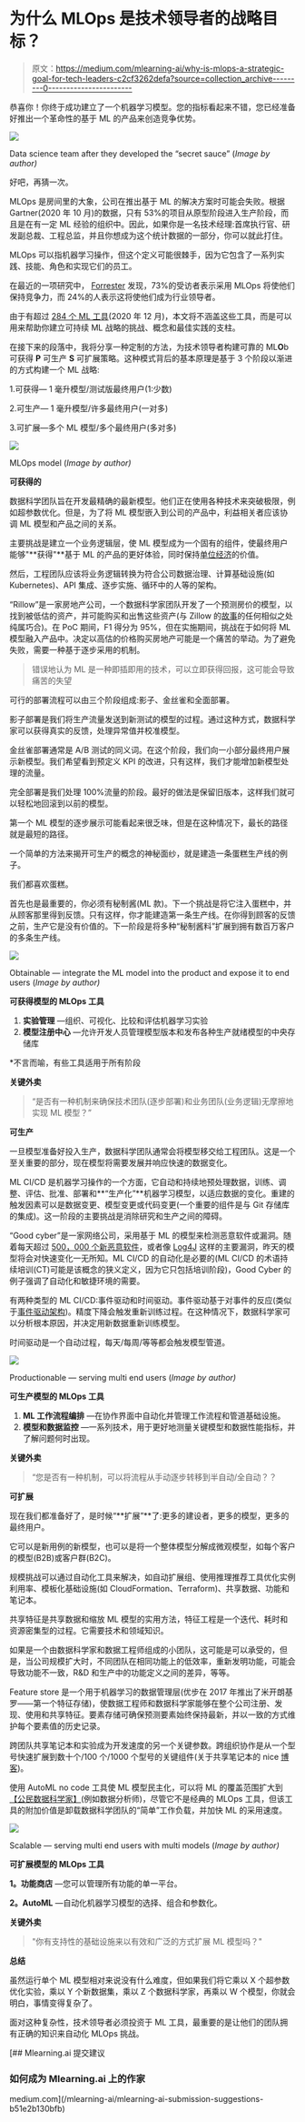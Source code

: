 # 为什么 MLOps 是技术领导者的战略目标？

> 原文：<https://medium.com/mlearning-ai/why-is-mlops-a-strategic-goal-for-tech-leaders-c2cf3262defa?source=collection_archive---------0----------------------->

恭喜你！你终于成功建立了一个机器学习模型。您的指标看起来不错，您已经准备好推出一个革命性的基于 ML 的产品来创造竞争优势。

![](img/a819cfff98ad0d35ed5c9689a49dfcb7.png)

Data science team after they developed the “secret sauce” (*Image by author)*

好吧，再猜一次。

MLOps 是房间里的大象，公司在推出基于 ML 的解决方案时可能会失败。根据 Gartner(2020 年 10 月)的数据，只有 53%的项目从原型阶段进入生产阶段，而且是在有一定 ML 经验的组织中。因此，如果你是一名技术经理:首席执行官、研发副总裁、工程总监，并且你想成为这个统计数据的一部分，你可以就此打住。

MLOps 可以指机器学习操作，但这个定义可能很棘手，因为它包含了一系列实践、技能、角色和实现它们的员工。

在最近的一项研究中， [Forrester](https://www.rtinsights.com/key-requirement-mlops/) 发现，73%的受访者表示采用 MLOps 将使他们保持竞争力，而 24%的人表示这将使他们成为行业领导者。

由于有超过 [284 个 ML 工具](https://huyenchip.com/2020/12/30/mlops-v2.html)(2020 年 12 月)，本文将不涵盖这些工具，而是可以用来帮助你建立可持续 ML 战略的挑战、概念和最佳实践的支柱。

在接下来的段落中，我将分享一种定制的方法，为技术领导者构建可靠的 ML**O**b 可获得 **P** 可生产 **S** 可扩展策略。这种模式背后的基本原理是基于 3 个阶段以渐进的方式构建一个 ML 战略:

1.可获得— 1 毫升模型/测试版最终用户(1:少数)

2.可生产— 1 毫升模型/许多最终用户(一对多)

3.可扩展—多个 ML 模型/多个最终用户(多对多)

![](img/82d1cda47e101fe0c1e0cf63d2facdf9.png)

MLOps model (*Image by author)*

**可获得的**

数据科学团队旨在开发最精确的最新模型。他们正在使用各种技术来突破极限，例如超参数优化。但是，为了将 ML 模型嵌入到公司的产品中，利益相关者应该协调 ML 模型和产品之间的关系。

主要挑战是建立一个业务逻辑层，使 ML 模型成为一个固有的组件，使最终用户能够"**获得"**基于 ML 的产品的更好体验，同时保持[单位经济](https://www.profitwell.com/recur/all/unit-economics)的价值。

然后，工程团队应该将业务逻辑转换为符合公司数据治理、计算基础设施(如 Kubernetes)、API 集成、逐步实施、循环中的人等的架构。

“Rillow”是一家房地产公司，一个数据科学家团队开发了一个预测房价的模型，以找到被低估的资产，并可能购买和出售这些资产(与 Zillow 的[故事](https://www.geekwire.com/2022/commentary-how-homeowners-defeated-zillows-ai-ultimately-leading-to-zillow-offers-demise/)的任何相似之处纯属巧合)。在 PoC 期间，F1 得分为 95%，但在实施期间，挑战在于如何将 ML 模型融入产品中。决定以高估的价格购买房地产可能是一个痛苦的举动。为了避免失败，需要一种基于逐步采用的机制。

> 错误地认为 ML 是一种即插即用的技术，可以立即获得回报，这可能会导致痛苦的失望

可行的部署流程可以由三个阶段组成:影子、金丝雀和全面部署。

影子部署是我们将生产流量发送到新测试的模型的过程。通过这种方式，数据科学家可以获得真实的反馈，处理异常值并校准模型。

金丝雀部署通常是 A/B 测试的同义词。在这个阶段，我们向一小部分最终用户展示新模型。我们希望看到预定义 KPI 的改进，只有这样，我们才能增加新模型处理的流量。

完全部署是我们处理 100%流量的阶段。最好的做法是保留旧版本，这样我们就可以轻松地回滚到以前的模型。

第一个 ML 模型的逐步展示可能看起来很乏味，但是在这种情况下，最长的路径就是最短的路径。

一个简单的方法来揭开可生产的概念的神秘面纱，就是建造一条蛋糕生产线的例子。

我们都喜欢蛋糕。

首先也是最重要的，你必须有秘制酱(ML 款)。下一个挑战是将它注入蛋糕中，并从顾客那里得到反馈。只有这样，你才能建造第一条生产线。在你得到顾客的反馈之前，生产它是没有价值的。下一阶段是将多种“秘制酱料”扩展到拥有数百万客户的多条生产线。

![](img/f957e4713dd508d7fc4f26ddec06bcce.png)

Obtainable — integrate the ML model into the product and expose it to end users (*Image by author)*

**可获得模型的 MLOps 工具**

1.  **实验管理** —组织、可视化、比较和评估机器学习实验
2.  **模型注册中心** —允许开发人员管理模型版本和发布各种生产就绪模型的中央存储库

*不言而喻，有些工具适用于所有阶段

**关键外卖**

> “是否有一种机制来确保技术团队(逐步部署)和业务团队(业务逻辑)无摩擦地实现 ML 模型？”

**可生产**

一旦模型准备好投入生产，数据科学团队通常会将模型移交给工程团队。这是一个至关重要的部分，现在模型将需要发展并响应快速的数据变化。

ML CI/CD 是机器学习操作的一个方面，它自动和持续地预处理数据，训练、调整、评估、批准、部署和**“生产化”**机器学习模型，以适应数据的变化。重建的触发因素可以是数据变更、模型变更或代码变更(一个重要的组件是与 Git 存储库的集成)。这一阶段的主要挑战是消除研究和生产之间的障碍。

“Good cyber”是一家网络公司，采用基于 ML 的模型来检测恶意软件或漏洞。随着每天超过 [500，000 个新恶意软件](https://dataprot.net/statistics/malware-statistics/)，或者像 [Log4J](https://logging.apache.org/log4j/2.x/security.html) 这样的主要漏洞，昨天的模型将会对快速变化一无所知。ML CI/CD 的自动化是必要的(ML CI/CD 的术语持续培训(CT)可能是该概念的狭义定义，因为它只包括培训阶段)，Good Cyber 的例子强调了自动化和敏捷环境的需要。

有两种类型的 ML CI/CD:事件驱动和时间驱动。事件驱动基于对事件的反应(类似于[事件驱动架构](https://en.wikipedia.org/wiki/Event-driven_architecture))。精度下降会触发重新训练过程。在这种情况下，数据科学家可以分析根本原因，并决定用新数据重新训练模型。

时间驱动是一个自动过程，每天/每周/等等都会触发模型管道。

![](img/251d6b2c91d367c05e3a58aeeac7f5b9.png)

Productionable — serving multi end users (*Image by author)*

**可生产模型的 MLOps 工具**

1.  **ML 工作流程编排** —在协作界面中自动化并管理工作流程和管道基础设施。
2.  **模型和数据监控** —一系列技术，用于更好地测量关键模型和数据性能指标，并了解问题何时出现。

**关键外卖**

> “您是否有一种机制，可以将流程从手动逐步转移到半自动/全自动？？

**可扩展**

现在我们都准备好了，是时候“**扩展”**了:更多的建设者，更多的模型，更多的最终用户。

它可以是新用例的新模型，也可以是将一个整体模型分解成微观模型，如每个客户的模型(B2B)或客户群(B2C)。

规模挑战可以通过自动化工具来解决，如自动扩展组、使用推理推荐工具优化实例利用率、模板化基础设施(如 CloudFormation、Terraform)、共享数据、功能和笔记本。

共享特征是共享数据和缩放 ML 模型的实用方法，特征工程是一个迭代、耗时和资源密集型的过程。它需要技术和领域知识。

如果是一个由数据科学家和数据工程师组成的小团队，这可能是可以承受的，但是，当公司规模扩大时，不同团队在相同功能上的低效率，重新发明功能，可能会导致功能不一致，R&D 和生产中的功能定义之间的差异，等等。

Feature store 是一个用于机器学习的数据管理层(优步在 2017 年推出了米开朗基罗——第一个特征存储)，使数据工程师和数据科学家能够在整个公司注册、发现、使用和共享特征。要素存储可确保预测要素始终保持最新，并以一致的方式维护每个要素值的历史记录。

跨团队共享笔记本和实验成为开发速度的另一个关键参数。跨组织协作是从一个型号快速扩展到数十个/100 个/1000 个型号的关键组件(关于共享笔记本的 nice [博客](https://aws.amazon.com/blogs/machine-learning/how-imperva-expedites-ml-development-and-collaboration-via-amazon-sagemaker-notebooks/))。

使用 AutoML no code 工具使 ML 模型民主化，可以将 ML 的覆盖范围扩大到[【公民数据科学家】](https://blogs.gartner.com/carlie-idoine/2018/05/13/citizen-data-scientists-and-why-they-matter/)(例如数据分析师)，尽管它不是经典的 MLOps 工具，但该工具的附加价值是卸载数据科学团队的“简单”工作负载，并加快 ML 的采用速度。

![](img/2c6de845ff5b27a6c24bc69005209428.png)

Scalable — serving multi end users with multi models (*Image by author)*

**可扩展模型的 MLOps 工具**

**1。功能商店** —您可以管理所有功能的单一平台。

**2。AutoML** —自动化机器学习模型的选择、组合和参数化。

**关键外卖**

> "你有支持性的基础设施来以有效和广泛的方式扩展 ML 模型吗？"

**总结**

虽然运行单个 ML 模型相对来说没有什么难度，但如果我们将它乘以 X 个超参数优化实验，乘以 Y 个新数据集，乘以 Z 个数据科学家，再乘以 W 个模型，你就会明白，事情变得复杂了。

面对这种复杂性，技术领导者必须投资于 ML 工具，最重要的是让他们的团队拥有正确的知识来自动化 MLOps 挑战。

[](/mlearning-ai/mlearning-ai-submission-suggestions-b51e2b130bfb) [## Mlearning.ai 提交建议

### 如何成为 Mlearning.ai 上的作家

medium.com](/mlearning-ai/mlearning-ai-submission-suggestions-b51e2b130bfb)